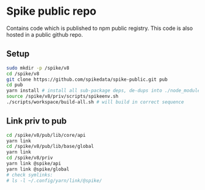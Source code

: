 # Spike public repo

Contains code which is published to npm public registry. This code is also hosted in a public github repo.

## Setup

```sh
sudo mkdir -p /spike/v8
cd /spike/v8
git clone https://github.com/spikedata/spike-public.git pub
cd pub
yarn install # install all sub-package deps, de-dups into ./node_modules, sets up symlinks to internal pkgs
source /spike/v8/priv/scripts/spikeenv.sh
./scripts/workspace/build-all.sh # will build in correct sequence
```

## Link priv to pub

```sh
cd /spike/v8/pub/lib/core/api
yarn link
cd /spike/v8/pub/lib/base/global
yarn link
cd /spike/v8/priv
yarn link @spike/api
yarn link @spike/global
# check symlinks:
# ls -l ~/.config/yarn/link/@spike/
```
